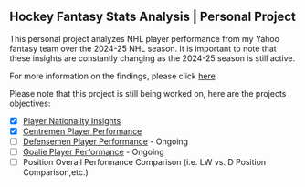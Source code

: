 ## Hockey Fantasy Stats Analysis | Personal Project

This personal project analyzes NHL player performance from my Yahoo fantasy team over the 2024-25 NHL season. It is important to note that these insights are constantly changing as the 2024-25 season is still active.

For more information on the findings, please click [here](https://github.com/carsonbennett1/Hockey-Player-Analysis-Project/blob/main/FINDINGS.md)

Please note that this project is still being worked on, here are the projects objectives:
- [x] [Player Nationality Insights](https://github.com/carsonbennett1/Hockey-Player-Analysis-Project/blob/main/Nationality_Insights.md)
- [x] [Centremen Player Performance](https://github.com/carsonbennett1/Hockey-Player-Analysis-Project/blob/main/Centremen_Insights.md)
- [ ] [Defensemen Player Performance](https://github.com/carsonbennett1/Hockey-Player-Analysis-Project/blob/main/defensemen_insights.md) - Ongoing
- [ ] [Goalie Player Performance](https://github.com/carsonbennett1/Hockey-Player-Analysis-Project/blob/main/Goalie_Insights.md) - Ongoing
- [ ] Position Overall Performance Comparison (i.e. LW vs. D Position Comparison,etc.)